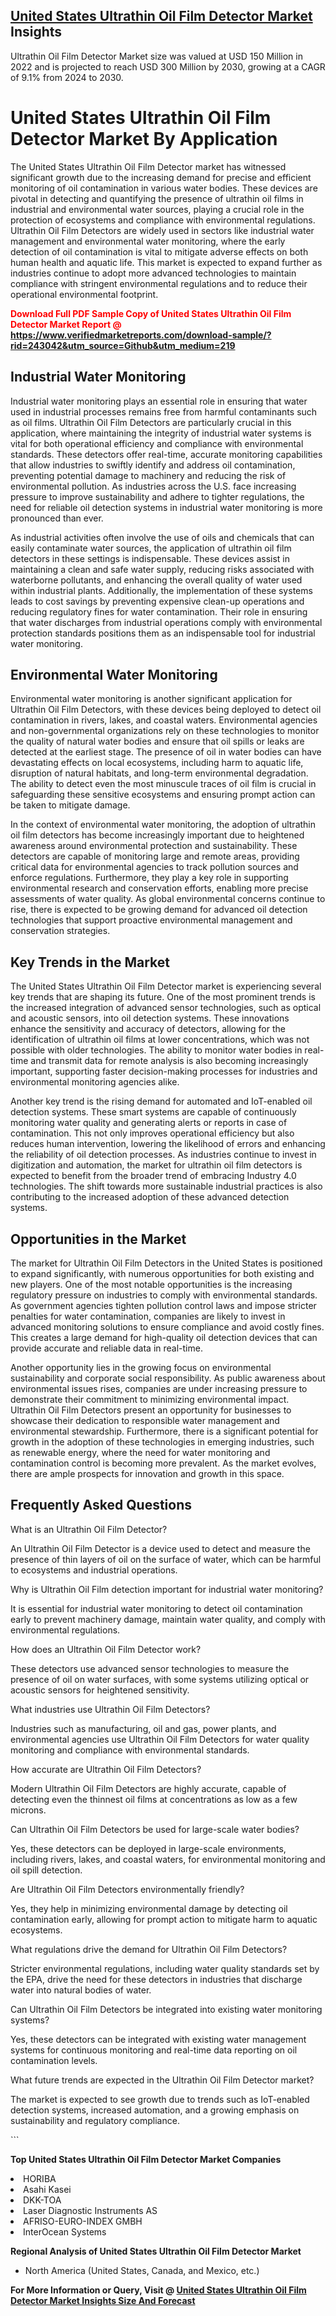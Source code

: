 <h2><a href="https://www.verifiedmarketreports.com/download-sample/?rid=243042&amp;utm_source=Github&amp;utm_medium=219" target="_blank">United States Ultrathin Oil Film Detector Market</a> Insights</h2><p>Ultrathin Oil Film Detector Market size was valued at USD 150 Million in 2022 and is projected to reach USD 300 Million by 2030, growing at a CAGR of 9.1% from 2024 to 2030.</p><p> <h1>United States Ultrathin Oil Film Detector Market By Application</h1> <p>The United States Ultrathin Oil Film Detector market has witnessed significant growth due to the increasing demand for precise and efficient monitoring of oil contamination in various water bodies. These devices are pivotal in detecting and quantifying the presence of ultrathin oil films in industrial and environmental water sources, playing a crucial role in the protection of ecosystems and compliance with environmental regulations. Ultrathin Oil Film Detectors are widely used in sectors like industrial water management and environmental water monitoring, where the early detection of oil contamination is vital to mitigate adverse effects on both human health and aquatic life. This market is expected to expand further as industries continue to adopt more advanced technologies to maintain compliance with stringent environmental regulations and to reduce their operational environmental footprint. <strong><p><span class=""><span style="color: #ff0000;"><strong>Download Full PDF Sample Copy of United States Ultrathin Oil Film Detector Market Report</strong> @ </span><a href="https://www.verifiedmarketreports.com/download-sample/?rid=243042&amp;utm_source=Github&amp;utm_medium=219" target="_blank">https://www.verifiedmarketreports.com/download-sample/?rid=243042&amp;utm_source=Github&amp;utm_medium=219</a></span></p></strong></p> <h2>Industrial Water Monitoring</h2> <p>Industrial water monitoring plays an essential role in ensuring that water used in industrial processes remains free from harmful contaminants such as oil films. Ultrathin Oil Film Detectors are particularly crucial in this application, where maintaining the integrity of industrial water systems is vital for both operational efficiency and compliance with environmental standards. These detectors offer real-time, accurate monitoring capabilities that allow industries to swiftly identify and address oil contamination, preventing potential damage to machinery and reducing the risk of environmental pollution. As industries across the U.S. face increasing pressure to improve sustainability and adhere to tighter regulations, the need for reliable oil detection systems in industrial water monitoring is more pronounced than ever.</p> <p>As industrial activities often involve the use of oils and chemicals that can easily contaminate water sources, the application of ultrathin oil film detectors in these settings is indispensable. These devices assist in maintaining a clean and safe water supply, reducing risks associated with waterborne pollutants, and enhancing the overall quality of water used within industrial plants. Additionally, the implementation of these systems leads to cost savings by preventing expensive clean-up operations and reducing regulatory fines for water contamination. Their role in ensuring that water discharges from industrial operations comply with environmental protection standards positions them as an indispensable tool for industrial water monitoring.</p> <h2>Environmental Water Monitoring</h2> <p>Environmental water monitoring is another significant application for Ultrathin Oil Film Detectors, with these devices being deployed to detect oil contamination in rivers, lakes, and coastal waters. Environmental agencies and non-governmental organizations rely on these technologies to monitor the quality of natural water bodies and ensure that oil spills or leaks are detected at the earliest stage. The presence of oil in water bodies can have devastating effects on local ecosystems, including harm to aquatic life, disruption of natural habitats, and long-term environmental degradation. The ability to detect even the most minuscule traces of oil film is crucial in safeguarding these sensitive ecosystems and ensuring prompt action can be taken to mitigate damage.</p> <p>In the context of environmental water monitoring, the adoption of ultrathin oil film detectors has become increasingly important due to heightened awareness around environmental protection and sustainability. These detectors are capable of monitoring large and remote areas, providing critical data for environmental agencies to track pollution sources and enforce regulations. Furthermore, they play a key role in supporting environmental research and conservation efforts, enabling more precise assessments of water quality. As global environmental concerns continue to rise, there is expected to be growing demand for advanced oil detection technologies that support proactive environmental management and conservation strategies.</p> <h2>Key Trends in the Market</h2> <p>The United States Ultrathin Oil Film Detector market is experiencing several key trends that are shaping its future. One of the most prominent trends is the increased integration of advanced sensor technologies, such as optical and acoustic sensors, into oil detection systems. These innovations enhance the sensitivity and accuracy of detectors, allowing for the identification of ultrathin oil films at lower concentrations, which was not possible with older technologies. The ability to monitor water bodies in real-time and transmit data for remote analysis is also becoming increasingly important, supporting faster decision-making processes for industries and environmental monitoring agencies alike.</p> <p>Another key trend is the rising demand for automated and IoT-enabled oil detection systems. These smart systems are capable of continuously monitoring water quality and generating alerts or reports in case of contamination. This not only improves operational efficiency but also reduces human intervention, lowering the likelihood of errors and enhancing the reliability of oil detection processes. As industries continue to invest in digitization and automation, the market for ultrathin oil film detectors is expected to benefit from the broader trend of embracing Industry 4.0 technologies. The shift towards more sustainable industrial practices is also contributing to the increased adoption of these advanced detection systems.</p> <h2>Opportunities in the Market</h2> <p>The market for Ultrathin Oil Film Detectors in the United States is positioned to expand significantly, with numerous opportunities for both existing and new players. One of the most notable opportunities is the increasing regulatory pressure on industries to comply with environmental standards. As government agencies tighten pollution control laws and impose stricter penalties for water contamination, companies are likely to invest in advanced monitoring solutions to ensure compliance and avoid costly fines. This creates a large demand for high-quality oil detection devices that can provide accurate and reliable data in real-time.</p> <p>Another opportunity lies in the growing focus on environmental sustainability and corporate social responsibility. As public awareness about environmental issues rises, companies are under increasing pressure to demonstrate their commitment to minimizing environmental impact. Ultrathin Oil Film Detectors present an opportunity for businesses to showcase their dedication to responsible water management and environmental stewardship. Furthermore, there is a significant potential for growth in the adoption of these technologies in emerging industries, such as renewable energy, where the need for water monitoring and contamination control is becoming more prevalent. As the market evolves, there are ample prospects for innovation and growth in this space.</p> <h2>Frequently Asked Questions</h2> <p>What is an Ultrathin Oil Film Detector?</p> <p>An Ultrathin Oil Film Detector is a device used to detect and measure the presence of thin layers of oil on the surface of water, which can be harmful to ecosystems and industrial operations.</p> <p>Why is Ultrathin Oil Film detection important for industrial water monitoring?</p> <p>It is essential for industrial water monitoring to detect oil contamination early to prevent machinery damage, maintain water quality, and comply with environmental regulations.</p> <p>How does an Ultrathin Oil Film Detector work?</p> <p>These detectors use advanced sensor technologies to measure the presence of oil on water surfaces, with some systems utilizing optical or acoustic sensors for heightened sensitivity.</p> <p>What industries use Ultrathin Oil Film Detectors?</p> <p>Industries such as manufacturing, oil and gas, power plants, and environmental agencies use Ultrathin Oil Film Detectors for water quality monitoring and compliance with environmental standards.</p> <p>How accurate are Ultrathin Oil Film Detectors?</p> <p>Modern Ultrathin Oil Film Detectors are highly accurate, capable of detecting even the thinnest oil films at concentrations as low as a few microns.</p> <p>Can Ultrathin Oil Film Detectors be used for large-scale water bodies?</p> <p>Yes, these detectors can be deployed in large-scale environments, including rivers, lakes, and coastal waters, for environmental monitoring and oil spill detection.</p> <p>Are Ultrathin Oil Film Detectors environmentally friendly?</p> <p>Yes, they help in minimizing environmental damage by detecting oil contamination early, allowing for prompt action to mitigate harm to aquatic ecosystems.</p> <p>What regulations drive the demand for Ultrathin Oil Film Detectors?</p> <p>Stricter environmental regulations, including water quality standards set by the EPA, drive the need for these detectors in industries that discharge water into natural bodies of water.</p> <p>Can Ultrathin Oil Film Detectors be integrated into existing water monitoring systems?</p> <p>Yes, these detectors can be integrated with existing water management systems for continuous monitoring and real-time data reporting on oil contamination levels.</p> <p>What future trends are expected in the Ultrathin Oil Film Detector market?</p> <p>The market is expected to see growth due to trends such as IoT-enabled detection systems, increased automation, and a growing emphasis on sustainability and regulatory compliance.</p> ```</p><p><strong>Top United States Ultrathin Oil Film Detector Market Companies</strong></p><div data-test-id=""><p><li>HORIBA</li><li> Asahi Kasei</li><li> DKK-TOA</li><li> Laser Diagnostic Instruments AS</li><li> AFRISO-EURO-INDEX GMBH</li><li> InterOcean Systems</li></p><div><strong>Regional Analysis of&nbsp;United States Ultrathin Oil Film Detector Market</strong></div><ul><li dir="ltr"><p dir="ltr">North America&nbsp;(United States, Canada, and Mexico, etc.)</p></li></ul><p><strong>For More Information or Query, Visit @&nbsp;</strong><strong><a href="https://www.verifiedmarketreports.com/product/ultrathin-oil-film-detector-market/?utm_source=Github&amp;utm_medium=219" target="_blank">United States Ultrathin Oil Film Detector Market Insights Size And Forecast</a></strong></p></div>
